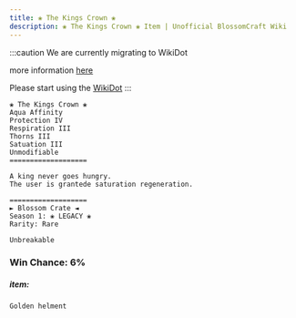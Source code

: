 ```yaml
---
title: ❀ The Kings Crown ❀
description: ❀ The Kings Crown ❀ Item | Unofficial BlossomCraft Wiki
---
```

:::caution
We are currently migrating to WikiDot

more information [here](/starter/home/)

Please start using the [WikiDot](https://unofficialblossomcraftwiki.wikidot.com/)
:::

```
❀ The Kings Crown ❀
Aqua Affinity
Protection IV
Respiration III
Thorns III
Satuation III
Unmodifiable
===================

A king never goes hungry.
The user is grantede saturation regeneration.

===================
► Blossom Crate ◄
Season 1: ❀ LEGACY ❀
Rarity: Rare

Unbreakable
```
### Win Chance: 6%

##### item:
`Golden helment`